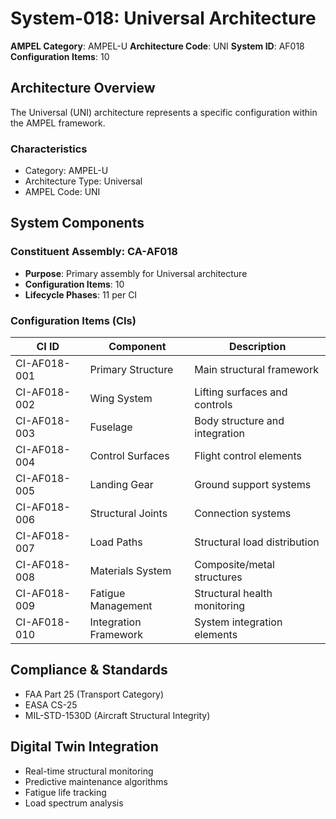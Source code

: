 # System-018: Universal Architecture

**AMPEL Category**: AMPEL-U
**Architecture Code**: UNI
**System ID**: AF018
**Configuration Items**: 10

## Architecture Overview

The Universal (UNI) architecture represents a specific configuration within the AMPEL framework.

### Characteristics
- Category: AMPEL-U
- Architecture Type: Universal
- AMPEL Code: UNI

## System Components

### Constituent Assembly: CA-AF018
- **Purpose**: Primary assembly for Universal architecture
- **Configuration Items**: 10
- **Lifecycle Phases**: 11 per CI

### Configuration Items (CIs)

| CI ID | Component | Description |
|-------|-----------|-------------|
| CI-AF018-001 | Primary Structure | Main structural framework |
| CI-AF018-002 | Wing System | Lifting surfaces and controls |
| CI-AF018-003 | Fuselage | Body structure and integration |
| CI-AF018-004 | Control Surfaces | Flight control elements |
| CI-AF018-005 | Landing Gear | Ground support systems |
| CI-AF018-006 | Structural Joints | Connection systems |
| CI-AF018-007 | Load Paths | Structural load distribution |
| CI-AF018-008 | Materials System | Composite/metal structures |
| CI-AF018-009 | Fatigue Management | Structural health monitoring |
| CI-AF018-010 | Integration Framework | System integration elements |

## Compliance & Standards
- FAA Part 25 (Transport Category)
- EASA CS-25
- MIL-STD-1530D (Aircraft Structural Integrity)

## Digital Twin Integration
- Real-time structural monitoring
- Predictive maintenance algorithms
- Fatigue life tracking
- Load spectrum analysis
